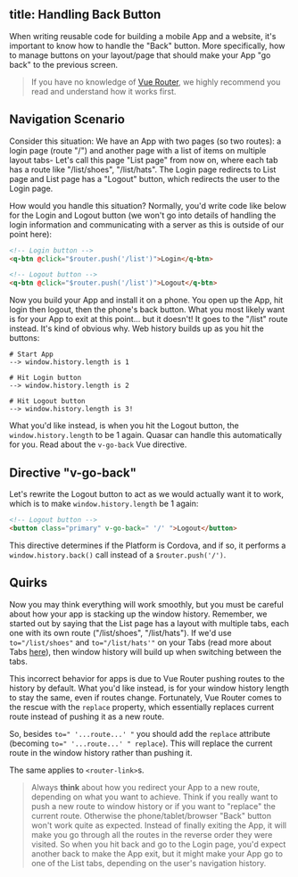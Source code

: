 title: Handling Back Button
---
When writing reusable code for building a mobile App and a website, it's important to know how to handle the "Back" button. More specifically, how to manage buttons on your layout/page that should make your App "go back" to the previous screen.

> If you have no knowledge of [Vue Router](http://router.vuejs.org/), we highly recommend you read and understand how it works first.

## Navigation Scenario
Consider this situation: We have an App with two pages (so two routes): a login page (route "/") and another page with a list of items on multiple layout tabs-  Let's call this page "List page" from now on, where each tab has a route like "/list/shoes", "/list/hats". The Login page redirects to List page and List page has a "Logout" button, which redirects the user to the Login page.

How would you handle this situation? Normally, you'd write code like below for the Login and Logout button (we won't go into details of handling the login information and communicating with a server as this is outside of our point here):

``` html
<!-- Login button -->
<q-btn @click="$router.push('/list')">Login</q-btn>

<!-- Logout button -->
<q-btn @click="$router.push('/list')">Logout</q-btn>
```

Now you build your App and install it on a phone. You open up the App, hit login then logout, then the phone's back button. What you most likely want is for your App to exit at this point... but it doesn't! It goes to the "/list" route instead. It's kind of obvious why. Web history builds up as you hit the buttons:
```
# Start App
--> window.history.length is 1

# Hit Login button
--> window.history.length is 2

# Hit Logout button
--> window.history.length is 3!
```

What you'd like instead, is when you hit the Logout button, the `window.history.length` to be 1 again. Quasar can handle this automatically for you. Read about the `v-go-back` Vue directive.

## Directive "v-go-back"
Let's rewrite the Logout button to act as we would actually want it to work, which is to make `window.history.length` be 1 again:
``` html
<!-- Logout button -->
<button class="primary" v-go-back=" '/' ">Logout</button>
```

This directive determines if the Platform is Cordova, and if so, it performs a `window.history.back()` call instead of a `$router.push('/')`.

## Quirks
Now you may think everything will work smoothly, but you must be careful about how your app is stacking up the window history. Remember, we started out by saying that the List page has a layout with multiple tabs, each one with its own route ("/list/shoes", "/list/hats"). If we'd use `to="/list/shoes"` and `to="/list/hats'"` on your Tabs (read more about Tabs [here](/components/tabs.html)), then window history will build up when switching between the tabs.

This incorrect behavior for apps is due to Vue Router pushing routes to the history by default. What you'd like instead, is for your window history length to stay the same, even if routes change. Fortunately, Vue Router comes to the rescue with the `replace` property, which essentially replaces current route instead of pushing it as a new route.

So, besides `to=" '...route...' "` you should add the `replace` attribute (becoming `to=" '...route...' " replace`). This will replace the current route in the window history rather than pushing it.

The same applies to `<router-link>`s.

> Always **think** about how you redirect your App to a new route, depending on what you want to achieve. Think if you really want to push a new route to window history or if you want to "replace" the current route. Otherwise the phone/tablet/browser "Back" button won't work quite as expected. Instead of finally exiting the App, it will make you go through all the routes in the reverse order they were visited. So when you hit back and go to the Login page, you'd expect another back to make the App exit, but it might make your App go to one of the List tabs, depending on the user's navigation history.

